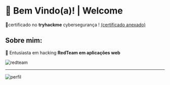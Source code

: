 # 👋 Bem Vindo(a)! | Welcome

📃certificado no **tryhackme** cybersegurança ! [(certificado anexado)]([https://media.discordapp.net/attachments/1408976122405720129/1408997677244616725/image.png?ex=68abc6d8&is=68aa7558&hm=5b5806eaa845ead516d8dd65d665e71417c114fc848efb2c1048161585032806&=&format=webp&quality=lossless](https://cdn.discordapp.com/attachments/1408976122405720129/1408997677244616725/image.png?ex=68adc118&is=68ac6f98&hm=8325497f01d36758233f236529a40379b2afda3e038ca51ecdd292c61f3cb005&))

Sobre mim:
--- 
🔴 Entusiasta em hacking **RedTeam em aplicações web**

![redteam](https://encrypted-tbn0.gstatic.com/images?q=tbn:ANd9GcSksJkwwob0nqQ1cNyh41Z-5L4LdhCUUpjOoQ&s)

---

![perfil](https://media.discordapp.net/attachments/1408976122405720129/1409010367501176842/image.png?ex=68abd2a9&is=68aa8129&hm=9307e26ebc3428fdd3213f078b9ca81ca1e9552be6642bc13c53fc24dc8dcd93&=&format=webp&quality=lossless)
